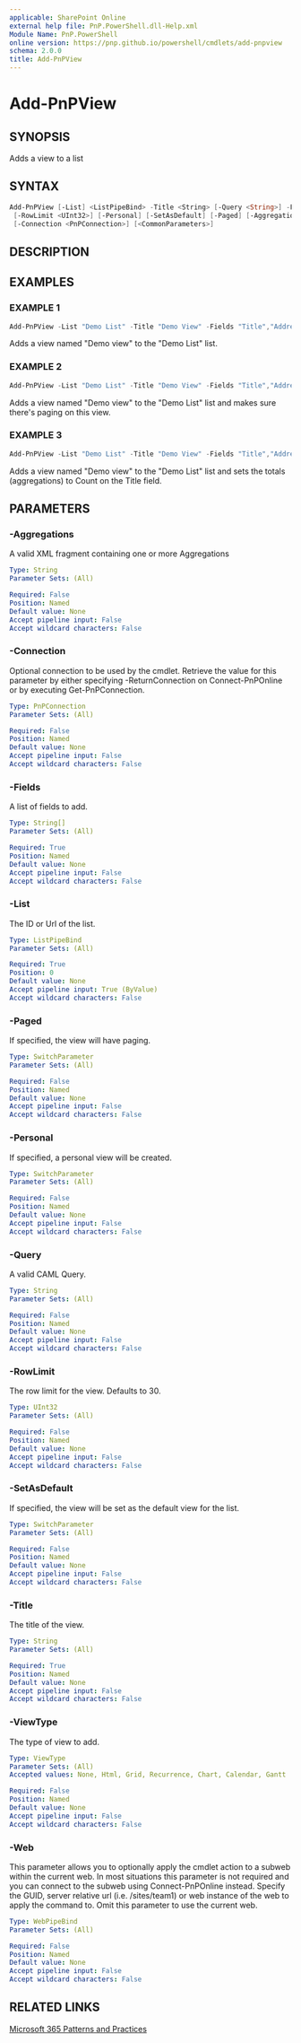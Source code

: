 ```yaml
---
applicable: SharePoint Online
external help file: PnP.PowerShell.dll-Help.xml
Module Name: PnP.PowerShell
online version: https://pnp.github.io/powershell/cmdlets/add-pnpview
schema: 2.0.0
title: Add-PnPView
---
```


# Add-PnPView

## SYNOPSIS
Adds a view to a list

## SYNTAX

```powershell
Add-PnPView [-List] <ListPipeBind> -Title <String> [-Query <String>] -Fields <String[]> [-ViewType <ViewType>]
 [-RowLimit <UInt32>] [-Personal] [-SetAsDefault] [-Paged] [-Aggregations <String>] [-Web <WebPipeBind>]
 [-Connection <PnPConnection>] [<CommonParameters>]
```

## DESCRIPTION

## EXAMPLES

### EXAMPLE 1
```powershell
Add-PnPView -List "Demo List" -Title "Demo View" -Fields "Title","Address"
```

Adds a view named "Demo view" to the "Demo List" list.

### EXAMPLE 2
```powershell
Add-PnPView -List "Demo List" -Title "Demo View" -Fields "Title","Address" -Paged
```

Adds a view named "Demo view" to the "Demo List" list and makes sure there's paging on this view.

### EXAMPLE 3
```powershell
Add-PnPView -List "Demo List" -Title "Demo View" -Fields "Title","Address" -Aggregations "<FieldRef Name='Title' Type='COUNT'/>"
```

Adds a view named "Demo view" to the "Demo List" list and sets the totals (aggregations) to Count on the Title field.

## PARAMETERS

### -Aggregations
A valid XML fragment containing one or more Aggregations

```yaml
Type: String
Parameter Sets: (All)

Required: False
Position: Named
Default value: None
Accept pipeline input: False
Accept wildcard characters: False
```

### -Connection
Optional connection to be used by the cmdlet. Retrieve the value for this parameter by either specifying -ReturnConnection on Connect-PnPOnline or by executing Get-PnPConnection.

```yaml
Type: PnPConnection
Parameter Sets: (All)

Required: False
Position: Named
Default value: None
Accept pipeline input: False
Accept wildcard characters: False
```

### -Fields
A list of fields to add.

```yaml
Type: String[]
Parameter Sets: (All)

Required: True
Position: Named
Default value: None
Accept pipeline input: False
Accept wildcard characters: False
```

### -List
The ID or Url of the list.

```yaml
Type: ListPipeBind
Parameter Sets: (All)

Required: True
Position: 0
Default value: None
Accept pipeline input: True (ByValue)
Accept wildcard characters: False
```

### -Paged
If specified, the view will have paging.

```yaml
Type: SwitchParameter
Parameter Sets: (All)

Required: False
Position: Named
Default value: None
Accept pipeline input: False
Accept wildcard characters: False
```

### -Personal
If specified, a personal view will be created.

```yaml
Type: SwitchParameter
Parameter Sets: (All)

Required: False
Position: Named
Default value: None
Accept pipeline input: False
Accept wildcard characters: False
```

### -Query
A valid CAML Query.

```yaml
Type: String
Parameter Sets: (All)

Required: False
Position: Named
Default value: None
Accept pipeline input: False
Accept wildcard characters: False
```

### -RowLimit
The row limit for the view. Defaults to 30.

```yaml
Type: UInt32
Parameter Sets: (All)

Required: False
Position: Named
Default value: None
Accept pipeline input: False
Accept wildcard characters: False
```

### -SetAsDefault
If specified, the view will be set as the default view for the list.

```yaml
Type: SwitchParameter
Parameter Sets: (All)

Required: False
Position: Named
Default value: None
Accept pipeline input: False
Accept wildcard characters: False
```

### -Title
The title of the view.

```yaml
Type: String
Parameter Sets: (All)

Required: True
Position: Named
Default value: None
Accept pipeline input: False
Accept wildcard characters: False
```

### -ViewType
The type of view to add.

```yaml
Type: ViewType
Parameter Sets: (All)
Accepted values: None, Html, Grid, Recurrence, Chart, Calendar, Gantt

Required: False
Position: Named
Default value: None
Accept pipeline input: False
Accept wildcard characters: False
```

### -Web
This parameter allows you to optionally apply the cmdlet action to a subweb within the current web. In most situations this parameter is not required and you can connect to the subweb using Connect-PnPOnline instead. Specify the GUID, server relative url (i.e. /sites/team1) or web instance of the web to apply the command to. Omit this parameter to use the current web.

```yaml
Type: WebPipeBind
Parameter Sets: (All)

Required: False
Position: Named
Default value: None
Accept pipeline input: False
Accept wildcard characters: False
```

## RELATED LINKS

[Microsoft 365 Patterns and Practices](https://aka.ms/m365pnp)